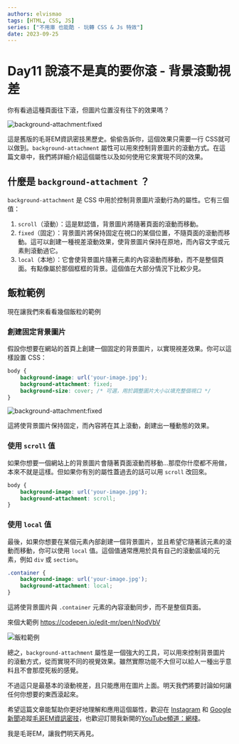 ```yaml
---
authors: elvismao
tags: [HTML, CSS, JS]
series: ["不用庫 也能酷 - 玩轉 CSS & Js 特效"]
date: 2023-09-25
---
```


# Day11 說滾不是真的要你滾 - 背景滾動視差

你有看過這種頁面往下滾，但圖片位置沒有往下的效果嗎？

<!--more-->

![background-attachment:fixed](scrolling.gif)

這是舊版的毛哥EM資訊密技黑歷史。偷偷告訴你，這個效果只需要一行 CSS就可以做到。`background-attachment` 屬性可以用來控制背景圖片的滾動方式。在這篇文章中，我們將詳細介紹這個屬性以及如何使用它來實現不同的效果。


## 什麼是 `background-attachment` ？

`background-attachment` 是 CSS 中用於控制背景圖片滾動行為的屬性。它有三個值：

1. `scroll`（滾動）：這是默認值，背景圖片將隨著頁面的滾動而移動。
2. `fixed`（固定）：背景圖片將保持固定在視口的某個位置，不隨頁面的滾動而移動。這可以創建一種視差滾動效果，使背景圖片保持在原地，而內容文字或元素則滾動過它。
3. `local`（本地）：它會使背景圖片隨著元素的內容滾動而移動，而不是整個頁面。有點像屬於那個框框的背景。這個值在大部分情況下比較少見。

## 飯粒範例

現在讓我們來看看幾個飯粒的範例

### 創建固定背景圖片

假設你想要在網站的首頁上創建一個固定的背景圖片，以實現視差效果。你可以這樣設置 CSS：

```css
body {
    background-image: url('your-image.jpg');
    background-attachment: fixed;
    background-size: cover; /* 可選，用於調整圖片大小以填充整個視口 */
}

```

![background-attachment:fixed](scrolling.gif)

這將使背景圖片保持固定，而內容將在其上滾動，創建出一種動態的效果。

### 使用 `scroll` 值

如果你想要一個網站上的背景圖片會隨著頁面滾動而移動…那麼你什麼都不用做，本來不就是這樣。但如果你有別的屬性蓋過去的話可以用  `scroll` 改回來。

```css
body {
    background-image: url('your-image.jpg');
    background-attachment: scroll;
}

```

### 使用 `local` 值

最後，如果你想要在某個元素內部創建一個背景圖片，並且希望它隨著該元素的滾動而移動，你可以使用 `local` 值。這個值通常應用於具有自己的滾動區域的元素，例如 `div` 或 `section`。

```css
.container {
    background-image: url('your-image.jpg');
    background-attachment: local;
}

```

這將使背景圖片與 `.container` 元素的內容滾動同步，而不是整個頁面。

來個大範例
<https://codepen.io/edit-mr/pen/rNodVbV>

![飯粒範例](https://emtech.cc/post/2023ironman-11/scroll.gif)

總之，`background-attachment` 屬性是一個強大的工具，可以用來控制背景圖片的滾動方式，從而實現不同的視覺效果。雖然實際功能不大但可以給人一種出乎意料且不會那麼死板的感覺。

不過這只是最基本的滾動視差，且只能應用在圖片上面。明天我們將要討論如何讓任何你想要的東西滾起來。

希望這篇文章能幫助你更好地理解和應用這個屬性，歡迎在 [Instagram](https://www.instagram.com/emtech.cc) 和 [Google 新聞](https://news.google.com/publications/CAAqBwgKMKXLvgswsubVAw?ceid=TW:zh-Hant&oc=3)追蹤[毛哥EM資訊密技](https://emtech.cc/)，也歡迎訂閱我新開的[YouTube頻道：網棧](https://www.youtube.com/@webpallet)。

我是毛哥EM，讓我們明天再見。